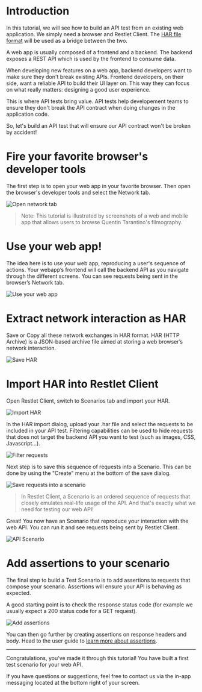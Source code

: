 # Introduction

In this tutorial, we will see how to build an API test from an existing web application. We simply need a browser and Restlet Client. The [HAR file format](https://en.wikipedia.org/wiki/.har) will be used as a bridge between the two.

A web app is usually composed of a frontend and a backend. The backend exposes a REST API which is used by the frontend to consume data. 

When developing new features on a web app, backend developers want to make sure they don't break existing APIs. Frontend developers, on their side, want a reliable API to build their UI layer on. This way they can focus on what really matters: designing a good user experience.
 
This is where API tests bring value. API tests help developement teams to ensure they don't break the API contract when doing changes in the application code.

So, let's build an API test that will ensure our API contract won't be broken by accident!

# Fire your favorite browser's developer tools

The first step is to open your web app in your favorite browser. Then open the browser's developer tools and select the Network tab.

![Open network tab](images/01_network.png "Open network tab")

> Note: This tutorial is illustrated by screenshots of a web and mobile app that allows users to browse Quentin Tarantino's filmography.

# Use your web app!

The idea here is to use your web app, reproducing a user's sequence of actions. Your webapp’s frontend will call the backend API as you navigate through the different screens. You can see requests being sent in the browser’s Network tab.

![Use your web app](images/01_use-app.png "Use your web app")

# Extract network interaction as HAR

Save or Copy all these network exchanges in HAR format. HAR (HTTP Archive) is a JSON-based archive file aimed at storing a web browser’s network interaction.

![Save HAR](images/01_save-har.png "Save HAR")

# Import HAR into Restlet Client

Open Restlet Client, switch to Scenarios tab and import your HAR.

![Import HAR](images/01_import-har.png "Import HAR")

In the HAR import dialog, upload your .har file and select the requests to be included in your API test. Filtering capabilities can be used to hide requests that does not target the backend API you want to test (such as images, CSS, Javascript...).

![Filter requests](images/01_har-import-filter.png "Filter requests")

Next step is to save this sequence of requests into a Scenario. This can be done by using the "Create" menu at the bottom of the save dialog.

![Save requests into a scenario](images/01_save-scenario.png "Save requests into a scenario")


> In Restlet Client, a Scenario is an ordered sequence of requests that closely emulates real-life usage of the API. And that's exactly what we need for testing our web API!

Great! You now have an Scenario that reproduce your interaction with the web API. You can run it and see requests being sent by Restlet Client.

![API Scenario](images/01_scenario.png "API scenario")

# Add assertions to your scenario

The final step to build a Test Scenario is to add assertions to requests that compose your scenario. Assertions will ensure your API is behaving as expected.

A good starting point is to check the response status code (for example we usually expect a 200 status code for a GET request). 

![Add assertions](images/01_assertions.png "Add assertions")

You can then go further by creating assertions on response headers and body. Head to the user guide to [learn more about assertions](https://restlet.com/documentation/client/user-guide/perform-requests/assertions/overview).

---

Congratulations, you've made it through this tutorial! You have built a first test scenario for your web API.

If you have questions or suggestions, feel free to contact us via the in-app messaging located at the bottom right of your screen.